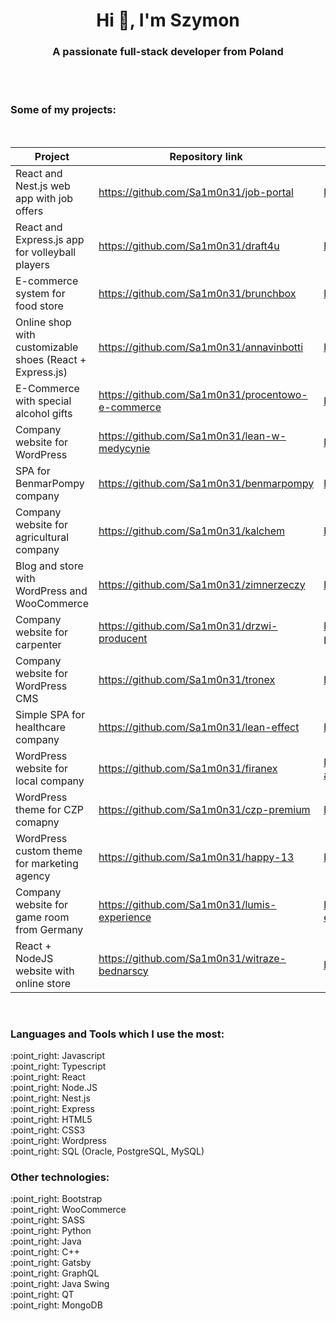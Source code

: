 <h1 align="center">Hi 👋, I'm Szymon</h1>
<h3 align="center">A passionate full-stack developer from Poland</h3>

<br/>
<br/>
<h3>Some of my projects:</h3>
<br/>

| Project                                  | Repository link                                      | Website                   |
|------------------------------------------|------------------------------------------------------|---------------------------|
| React and Nest.js web app with job offers       |  https://github.com/Sa1m0n31/job-portal    | https://jooob.eu |
| React and Express.js app for volleyball players             |   https://github.com/Sa1m0n31/draft4u  | https://draft4u.com.pl |
| E-commerce system for food store       | https://github.com/Sa1m0n31/brunchbox     | https://brunchbox.pl    |
| Online shop with customizable shoes (React + Express.js)     | https://github.com/Sa1m0n31/annavinbotti    | https://anna-vinbotti.com/    |
| E-Commerce with special alcohol gifts    | https://github.com/Sa1m0n31/procentowo-e-commerce    | https://procentowo.com    |
| Company website for WordPress          | https://github.com/Sa1m0n31/lean-w-medycynie         | https://leanwmedycynie.pl |
| SPA for BenmarPompy company            | https://github.com/Sa1m0n31/benmarpompy             | https://benmarpompy.pl    |
| Company website for agricultural company | https://github.com/Sa1m0n31/kalchem                  | https://kalchem.com.pl    |
| Blog and store with WordPress and WooCommerce  | https://github.com/Sa1m0n31/zimnerzeczy                  | https://zimnerzeczy.pl    |
| Company website for carpenter  | https://github.com/Sa1m0n31/drzwi-producent                  | https://www.drzwi-producent.pl/    |
| Company website for WordPress CMS  | https://github.com/Sa1m0n31/tronex                  | https://tronex.com.pl/    |
| Simple SPA for healthcare company        | https://github.com/Sa1m0n31/lean-effect     | http://leaneffect.pl    |
| WordPress website for local company        |  https://github.com/Sa1m0n31/firanex    | https://firanex-aranzacje.pl/    |
| WordPress theme for CZP comapny       | https://github.com/Sa1m0n31/czp-premium     | https://czppremium.pl    |
| WordPress custom theme for marketing agency       | https://github.com/Sa1m0n31/happy-13     | http://happy13.com.pl    |
| Company website for game room from Germany  | https://github.com/Sa1m0n31/lumis-experience                 | http://lumis-experience.com/   |
| React + NodeJS website with online store       |  https://github.com/Sa1m0n31/witraze-bednarscy    | https://witrazebednarscy.pl |

<br/>

<h3 align="left">Languages and Tools which I use the most:</h3>
:point_right: Javascript<br/>
:point_right: Typescript<br/>
:point_right: React<br/>
:point_right: Node.JS<br/>
:point_right: Nest.js<br/>
:point_right: Express<br/>
:point_right: HTML5<br/>
:point_right: CSS3<br/>
:point_right: Wordpress<br/>
:point_right: SQL (Oracle, PostgreSQL, MySQL)<br/>

<h3 align="left">Other technologies:</h3>
:point_right: Bootstrap<br/>
:point_right: WooCommerce<br/>
:point_right: SASS<br/>
:point_right: Python<br/>
:point_right: Java<br/>
:point_right: C++<br/>
:point_right: Gatsby<br/>
:point_right: GraphQL<br/>
:point_right: Java Swing<br/>
:point_right: QT<br/>
:point_right: MongoDB<br/>
